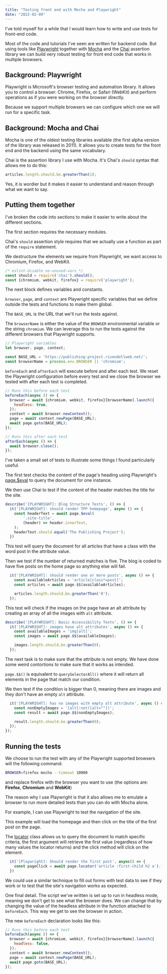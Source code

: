 ```yaml
---
title: "Testing front end with Mocha and Playwright"
date: "2022-02-09"
---
```


I've told myself for a while that I would learn how to write and use tests for front-end code.

Most of the code and tutorials I've seen are written for backend code. But using tools like [Playwright](https://playwright.dev/) together with [Mocha](https://mochajs.org/) and the [Chai](https://www.chaijs.com/) assertion library we can build very robust testing for front end code that works in multiple browsers.

## Background: Playwright

Playwright is Microsoft's browser testing and automation library. It allows you to control a browser: Chrome, Firefox, or Safari (WebKit) and perform operations as if you were working on the browser directly.

Because we support multiple browsers we can configure which one we will run for a specific task.

## Background: Mocha and Chai

Mocha is one of the oldest testing libraries available (the first alpha version of the library was released in 2011). It allows you to create tests for the front end and the backend using the same vocabulary.

Chai is the assertion library I use with Mocha. It's Chai's `should` syntax that allows me to do this:

```js
articles.length.should.be.greaterThan(1);
```

Yes, it is wordier but it makes it easier to understand and reason through what we want to say.

## Putting them together

I've broken the code into sections to make it easier to write about the different sections.

The first section requires the necessary modules.

Chai's `should` assertion style requires that we actually use a function as part of the `require` statement.

We destructure the elements we require from Playwright, we want access to Chromium, Firefox, and WebKit.

```js
/* eslint-disable no-unused-vars */
const should = require('chai').should();
const {chromium, webkit, firefox} = require('playwright');
```

The next block defines variables and constants.

`browser`, `page`, and `context` are Playwright specific variables that we define outside the tests and functions to make them global.

The `BASE_URL` is the URL that we'll run the tests against.

The `browserName` is either the value of the `BROWSER` environmental variable or the string `chromium`. We can leverage this to run the tests against the different browsers that Playwright supports.

```js
// Playwright variables
let browser, page, context;

const BASE_URL = 'https://publishing-project.rivendellweb.net/';
const browserName = process.env.BROWSER || 'chromium';
```

`beforeEach` and `afterEach` will execute before and after each test. We reset the Playwright configuration before every test and we close the browser we tested with after each test is completed.

```js
// Runs this before each test
beforeEach(async () => {
  browser = await {chromium, webkit, firefox}[browserName].launch({
    headless: true,
  });
  context = await browser.newContext();
  page = await context.newPage(BASE_URL);
  await page.goto(BASE_URL);
});

// Runs this after each test
afterEach(async () => {
  await browser.close();
});
```

I've taken a small set of tests to illustrate some things I found particularly useful.

The first test checks the content of the page's heading using Playwright's [page.$eval](https://playwright.dev/docs/api/class-page/?pageevalselector-pagefunction-arg#pageselector) to query the document for one instance.

We then use Chai to test if the content of the header matches the title for the site.

```js
describe('[PLAYWRIGHT]: Blog Structure Tests', () => {
  it('[PLAYWRIGHT]: should render TPP homepage', async () => {
    const headerText = await page.$eval(
        '.site-title',
        (header) => header.innerText,
    );
    headerText.should.equal('The Publishing Project');
  })
```

This test will query the document for all articles that have a class with the word post in the attribute value.

Then we test if the number of returned matches is five. The blog is coded to have five posts on the home page so anything else will fail.

```js
  it('[PLAYWRIGHT]: should render one or more posts', async () => {
    const availableArticles = 'article[class*=post]';
    const articles = await page.$$(availableArticles);

    articles.length.should.be.greaterThan('0');
  });
```

This test will check if the images on the page have an alt attribute by creating an array of all the images with `alt` attribute.

```js
describe('[PLAYWRIGHT]: Basic Accessibility Tests', () => {
  it('[PLAYWRIGHT]: images have alt attributes', async () => {
    const availableImages = 'img[alt]';
    const images = await page.$$(availableImages);

    images.length.should.be.greaterThan(0);
  });
```

The next task is to make sure that the attribute is not empty. We have done some weird contortions to make sure that it works as intended.

`page.$$()` is equivalent to `querySelectorAll()` where it will return all elements in the page that match our condition.

We then test if the condition is bigger than 0, meaning there are images and they don't have an empty `alt` attribute.

```js
  it('[PLAYWRIGHT]: has no images with empty alt attribute', async () => {
    const nonEmptyImages = '[alt]:not([alt=""])';
    const result = await page.$$(nonEmptyImages);

    result.length.should.be.greaterThan(0);
  });
});
```

## Running the tests

We choose to run the test with any of the Playwright supported browsers will the following command:

```bash
BROWSER=firefox mocha --timeout 10000
```

and replace firefox with the browser you want to use (the options are: **Firefox**, **Chromium** and **WebKit**)

The reason why I use Playwright is that it also allows me to emulate a browser to run more detailed tests than you can do with Mocha alone.

For example, I can use Playwright to test the navigation of the site.

This example will load the homepage and then click on the title of the first post on the page.

The [locator](https://playwright.dev/docs/api/class-locator) class allows us to query the document to match specific criteria, the first argument will retrieve the first value (regardless of how many values the locator returns) and the click method will click on the element.

```js
  it('[Playwright]: Should render the first post', async() => {
    const pageClick = await page.locator('article :first-child h2 a').first.click;    ;
  })
```

We could use a similar technique to fill out forms with test data to see if they work or to test that the site's navigation works as expected.

One final detail. The script we've written is set up to run in headless mode, meaning we don't get to see what the browser does. We can change that by changing the value of the headless attribute in the function attached to `beforeEach`. This way we get to see the browser in action.

The new `beforeEach` declaration looks like this:

```js
// Runs this before each test
beforeEach(async () => {
  browser = await {chromium, webkit, firefox}[browserName].launch({
    headless: false,
  });
  context = await browser.newContext();
  page = await context.newPage(BASE_URL);
  await page.goto(BASE_URL);
});
```
